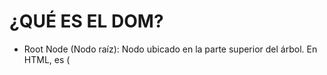 # ¿QUÉ ES EL DOM?

- <html> Root Node (Nodo raíz): Nodo ubicado en la parte superior del árbol. En HTML, es <html> <head> (<title>) <body> (<h1> <p>)

- <html> (<head> <body>) Sibling Nodes (Nodos hermanos): Nodos ubicados en el mismo nivel de la jerarquía del DOM y comparten el mismo nodo padre.

- <head> Parent Node (Nodo padre): Nodo que contiene a otro nodo en la jerarquía del DOM. <title>

- <body> Parent Node (Nodo padre): Nodo que contiene a otro nodo en la jerarquía del DOM. <h1> <p> Child Node (Nodo hijo): Nodo contenido `directamente` dentro de otro nodo.

- <body> <div> (<h1> <a>) <p> Descendant Nodo (Nodo descendiente): Nodo contenido dentro de otro nodo en la jerarquía del DOM (directa o indirectamente).

# NODO VS ELEMENTO

-- El concepto de nodo es más amplio que el concepto de elemento HTML como `elementos`
-- Un nodo puede ser un `elemento HTML`, pero también puede ser `texto o comentarios en el documento`.

- Nodos en el DOM -> Elementos HTML

# CAMBIAR EL DOM

-- Realizar cambios en el DOM fumciona de manera temporal, es muy útil para hacer modificaciones.

-- Escoger la etiqueta para modificar, luego presiona clic derecho con el mouse y selecciona la opción `EDITAR COMO HTML`.

# NODOS QUE NO SON ELEMENTOS

- <!--  Comentarios ->  -->

# SELECCIONAR ELEMENTOS DEL DOM

- Seleccionar elementos por ID -> getElementById() (Único identificador)
- Seleccionar elementos por CLASE -> getElementsByClassName() (Collection)
- Seleccionar elementos por ETIQUETA HTML -> getElementsByTagName() (Collection)
- Seleccionar elementos por CLASE CSS -> querySelector(), querySelectorAll() -> Moderno
- querySelectorAll() (NodeList) -> Moderno

```javascript
const titulo = document.getElementById('titulo');
const toppings = document.getElementsByClassName('topping');
const misToppings = document.getElementsByTagName('li');
const primerToppingNaranja = document.querySelector('ul li:not(.fondo-marron');
const toppingsNaranja = document.querySelectorAll('.topping.fondo-naranja');
```

# ASIGNAR ESTILOS CON JAVASCRIPT

```javascript
const primerTopping = document.querySelector('.topping');
primerTopping.style.backgroundColor = 'blue';
primerTopping.style.color = '#6dff00';
primerTopping.style.textTransform = 'uppercase';
```

# TEXTO EN EL DOM

--- Acceder al Texto:

- innerText -> Texto interno
- textContent -> Contenido del texto
- innerHTML -> Escribir código HTML

```javascript
const listaDeToppings = document.getElementById('lista-toppings');
console.log(listaDeToppings.innerText);
console.log(listaDeToppings.textContent);
console.log(listaDeToppings.innerHTML);
```

--- Modificar el Texto:

- innerText -> Obtiene el texto del DOM y modificarlo
- getElementsByTagsName -> Modifica los atributos de un elemento

```javascript
const titulo2 = document.getElementById('titulo');
titulo2.innerText = 'Mis toppings favoritos!';
```
